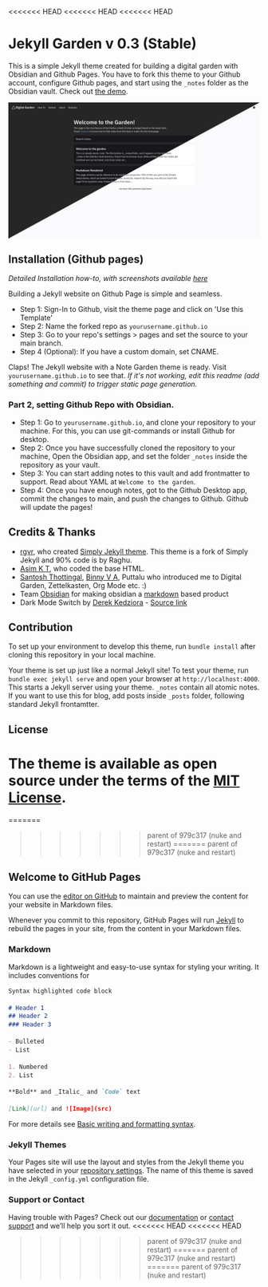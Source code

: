 <<<<<<< HEAD
<<<<<<< HEAD
<<<<<<< HEAD
# Jekyll Garden v 0.3 (Stable)

This is a simple Jekyll theme created for building a digital garden with Obsidian and Github Pages. You have to fork this theme to your Github account, configure Github pages, and start using the `_notes` folder as the Obsidian vault. Check out [the demo](https://jekyll-garden.github.io/). 

<img align="center" src="./assets/img/screenshot-mixed.png">

## Installation (Github pages)
_Detailed Installation how-to, with screenshots available [here](https://jekyll-garden.github.io/posts/how-to)_

Building a Jekyll website on Github Page is simple and seamless.

- Step 1: Sign-In to Github, visit the theme page and click on 'Use this Template'
- Step 2: Name the forked repo as `yourusername.github.io`
- Step 3: Go to your repo's settings > pages and set the source to your main branch. 
- Step 4 (Optional): If you have a custom domain, set CNAME. 

Claps! The Jekyll website with a Note Garden theme is ready. Visit  `yourusername.github.io` to see that. 
_If it's not working, edit this readme (add something and commit) to trigger static page generation._

### Part 2, setting Github Repo with Obsidian.

- Step 1: Go to `yourusername.github.io`, and clone your repository to your machine. For this, you can use git-commands or install Github for desktop. 
- Step 2: Once you have successfully cloned the repository to your machine, Open the Obsidian app, and set the folder `_notes` inside the repository as your vault. 
- Step 3: You can start adding notes to this vault and add frontmatter to support. Read about YAML at `Welcome to the garden`.
- Step 4: Once you have enough notes, got to the Github Desktop app, commit the changes to main, and push the changes to Github. Github will update the pages!


## Credits & Thanks
- [rgvr](https://github.com/rgvr), who created [Simply Jekyll theme](https://github.com/rgvr/simply-jekyll). This theme is a fork of Simply Jekyll and 90% code is by Raghu.
- [Asim K T](https://github.com/asimkt), who coded the base HTML.
- [Santosh Thottingal](https://github.com/santhoshtr), [Binny V A](https://github.com/binnyva), Puttalu who introduced me to Digital Garden, Zettelkasten, Org Mode etc. :)
- Team [Obsidian](https://obsidian.md/) for making obsidian a [markdown](https://daringfireball.net/projects/markdown/) based product
- Dark Mode Switch by [Derek Kedziora](https://github.com/derekkedziora) - [Source link](https://github.com/derekkedziora/jekyll-demo/blob/master/scripts/mode-switcher.js)

## Contribution

To set up your environment to develop this theme, run `bundle install` after cloning this repository in your local machine.

Your theme is set up just like a normal Jekyll site! To test your theme, run `bundle exec jekyll serve` and open your browser at `http://localhost:4000`. This starts a Jekyll server using your theme. `_notes` contain all atomic notes. If you want to use this for blog, add posts inside `_posts` folder, following standard Jekyll frontamtter. 

## License

The theme is available as open source under the terms of the [MIT License](http://opensource.org/licenses/MIT).
=======
=======
>>>>>>> parent of 979c317 (nuke and restart)
=======
>>>>>>> parent of 979c317 (nuke and restart)
## Welcome to GitHub Pages

You can use the [editor on GitHub](https://github.com/RoozeMcKelvey/RoozeMcKelvey.github.io/edit/main/README.md) to maintain and preview the content for your website in Markdown files.

Whenever you commit to this repository, GitHub Pages will run [Jekyll](https://jekyllrb.com/) to rebuild the pages in your site, from the content in your Markdown files.

### Markdown

Markdown is a lightweight and easy-to-use syntax for styling your writing. It includes conventions for

```markdown
Syntax highlighted code block

# Header 1
## Header 2
### Header 3

- Bulleted
- List

1. Numbered
2. List

**Bold** and _Italic_ and `Code` text

[Link](url) and ![Image](src)
```

For more details see [Basic writing and formatting syntax](https://docs.github.com/en/github/writing-on-github/getting-started-with-writing-and-formatting-on-github/basic-writing-and-formatting-syntax).

### Jekyll Themes

Your Pages site will use the layout and styles from the Jekyll theme you have selected in your [repository settings](https://github.com/RoozeMcKelvey/RoozeMcKelvey.github.io/settings/pages). The name of this theme is saved in the Jekyll `_config.yml` configuration file.

### Support or Contact

Having trouble with Pages? Check out our [documentation](https://docs.github.com/categories/github-pages-basics/) or [contact support](https://support.github.com/contact) and we’ll help you sort it out.
<<<<<<< HEAD
<<<<<<< HEAD
>>>>>>> parent of 979c317 (nuke and restart)
=======
>>>>>>> parent of 979c317 (nuke and restart)
=======
>>>>>>> parent of 979c317 (nuke and restart)
